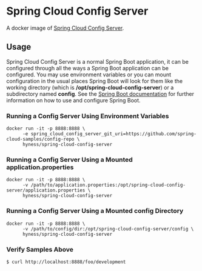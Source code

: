# Spring Cloud Config Server

A docker image of [Spring Cloud Config Server](http://cloud.spring.io/spring-cloud-config/spring-cloud-config.html).

## Usage

Spring Cloud Config Server is a normal Spring Boot application, it can be configured through all the ways a Spring Boot 
application can be configured.  You may use environment variables or you can mount configuration in the usual places 
Spring Boot will look for them like the working directory (which is **/opt/spring-cloud-config-server**) 
or a subdirectory named **config**.  See the [Spring Boot documentation](http://docs.spring.io/spring-boot/docs/current/reference/htmlsingle/)
for further information on how to use and configure Spring Boot.

### Running a Config Server Using Environment Variables
```
docker run -it -p 8888:8888 \
      -e spring_cloud_config_server_git_uri=https://github.com/spring-cloud-samples/config-repo \
      hyness/spring-cloud-config-server
```
### Running a Config Server Using a Mounted application.properties
```
docker run -it -p 8888:8888 \
      -v /path/to/application.properties:/opt/spring-cloud-config-server/application.properties \
      hyness/spring-cloud-config-server
```
### Running a Config Server Using a Mounted config Directory
```
docker run -it -p 8888:8888 \
      -v /path/to/config/dir:/opt/spring-cloud-config-server/config \
      hyness/spring-cloud-config-server
```
### Verify Samples Above
```
$ curl http://localhost:8888/foo/development
```
